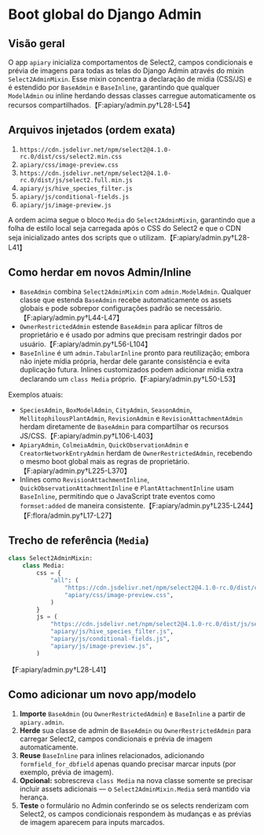 # Boot global do Django Admin

## Visão geral
O app `apiary` inicializa comportamentos de Select2, campos condicionais e prévia de imagens para todas as telas do Django Admin através do mixin `Select2AdminMixin`. Esse mixin concentra a declaração de mídia (CSS/JS) e é estendido por `BaseAdmin` e `BaseInline`, garantindo que qualquer `ModelAdmin` ou inline herdando dessas classes carregue automaticamente os recursos compartilhados.【F:apiary/admin.py†L28-L54】

## Arquivos injetados (ordem exata)
1. `https://cdn.jsdelivr.net/npm/select2@4.1.0-rc.0/dist/css/select2.min.css`
2. `apiary/css/image-preview.css`
3. `https://cdn.jsdelivr.net/npm/select2@4.1.0-rc.0/dist/js/select2.full.min.js`
4. `apiary/js/hive_species_filter.js`
5. `apiary/js/conditional-fields.js`
6. `apiary/js/image-preview.js`

A ordem acima segue o bloco `Media` do `Select2AdminMixin`, garantindo que a folha de estilo local seja carregada após o CSS do Select2 e que o CDN seja inicializado antes dos scripts que o utilizam.【F:apiary/admin.py†L28-L41】

## Como herdar em novos Admin/Inline
- `BaseAdmin` combina `Select2AdminMixin` com `admin.ModelAdmin`. Qualquer classe que estenda `BaseAdmin` recebe automaticamente os assets globais e pode sobrepor configurações padrão se necessário.【F:apiary/admin.py†L44-L47】  
- `OwnerRestrictedAdmin` estende `BaseAdmin` para aplicar filtros de proprietário e é usado por admins que precisam restringir dados por usuário.【F:apiary/admin.py†L56-L104】  
- `BaseInline` é um `admin.TabularInline` pronto para reutilização; embora não injete mídia própria, herdar dele garante consistência e evita duplicação futura. Inlines customizados podem adicionar mídia extra declarando um `class Media` próprio.【F:apiary/admin.py†L50-L53】

Exemplos atuais:
- `SpeciesAdmin`, `BoxModelAdmin`, `CityAdmin`, `SeasonAdmin`, `MellitophilousPlantAdmin`, `RevisionAdmin` e `RevisionAttachmentAdmin` herdam diretamente de `BaseAdmin` para compartilhar os recursos JS/CSS.【F:apiary/admin.py†L106-L403】
- `ApiaryAdmin`, `ColmeiaAdmin`, `QuickObservationAdmin` e `CreatorNetworkEntryAdmin` herdam de `OwnerRestrictedAdmin`, recebendo o mesmo boot global mais as regras de proprietário.【F:apiary/admin.py†L225-L370】
- Inlines como `RevisionAttachmentInline`, `QuickObservationAttachmentInline` e `PlantAttachmentInline` usam `BaseInline`, permitindo que o JavaScript trate eventos como `formset:added` de maneira consistente.【F:apiary/admin.py†L235-L244】【F:flora/admin.py†L17-L27】

## Trecho de referência (`Media`)
```python
class Select2AdminMixin:
    class Media:
        css = {
            "all": (
                "https://cdn.jsdelivr.net/npm/select2@4.1.0-rc.0/dist/css/select2.min.css",
                "apiary/css/image-preview.css",
            )
        }
        js = (
            "https://cdn.jsdelivr.net/npm/select2@4.1.0-rc.0/dist/js/select2.full.min.js",
            "apiary/js/hive_species_filter.js",
            "apiary/js/conditional-fields.js",
            "apiary/js/image-preview.js",
        )
```
【F:apiary/admin.py†L28-L41】

## Como adicionar um novo app/modelo
1. **Importe** `BaseAdmin` (ou `OwnerRestrictedAdmin`) e `BaseInline` a partir de `apiary.admin`.  
2. **Herde** sua classe de admin de `BaseAdmin` ou `OwnerRestrictedAdmin` para carregar Select2, campos condicionais e prévia de imagem automaticamente.  
3. **Reuse** `BaseInline` para inlines relacionados, adicionando `formfield_for_dbfield` apenas quando precisar marcar inputs (por exemplo, prévia de imagem).  
4. **Opcional:** sobrescreva `class Media` na nova classe somente se precisar incluir assets adicionais — o `Select2AdminMixin.Media` será mantido via herança.  
5. **Teste** o formulário no Admin conferindo se os selects renderizam com Select2, os campos condicionais respondem às mudanças e as prévias de imagem aparecem para inputs marcados.
